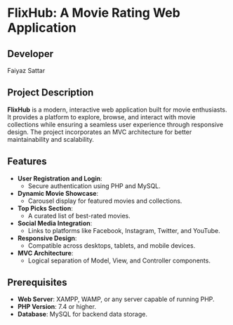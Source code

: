# FlixHub: A Movie Rating Web Application

## Developer

Faiyaz Sattar

## Project Description

**FlixHub** is a modern, interactive web application built for movie enthusiasts. It provides a platform to explore, browse, and interact with movie collections while ensuring a seamless user experience through responsive design. The project incorporates an MVC architecture for better maintainability and scalability.

## Features

- **User Registration and Login**:
  - Secure authentication using PHP and MySQL.
- **Dynamic Movie Showcase**:
  - Carousel display for featured movies and collections.
- **Top Picks Section**:
  - A curated list of best-rated movies.
- **Social Media Integration**:
  - Links to platforms like Facebook, Instagram, Twitter, and YouTube.
- **Responsive Design**:
  - Compatible across desktops, tablets, and mobile devices.
- **MVC Architecture**:
  - Logical separation of Model, View, and Controller components.

## Prerequisites

- **Web Server**: XAMPP, WAMP, or any server capable of running PHP.
- **PHP Version**: 7.4 or higher.
- **Database**: MySQL for backend data storage.
